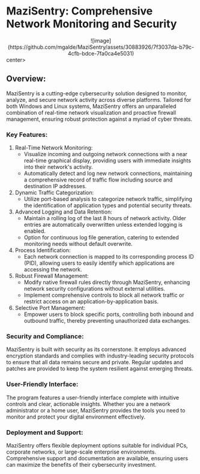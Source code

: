# MaziSentry: Comprehensive Network Monitoring and Security

<center>![image](https://github.com/mgalde/MaziSentry/assets/30883926/7f3037da-b79c-4cfb-bdce-7fa0ca4e5031)</center>center>


## Overview:
MaziSentry is a cutting-edge cybersecurity solution designed to monitor, analyze, and secure network activity across diverse platforms. Tailored for both Windows and Linux systems, MaziSentry offers an unparalleled combination of real-time network visualization and proactive firewall management, ensuring robust protection against a myriad of cyber threats.

### Key Features:
  1. Real-Time Network Monitoring:
     - Visualize incoming and outgoing network connections with a near real-time graphical display, providing users with immediate insights into their network's activity.
     - Automatically detect and log new network connections, maintaining a comprehensive record of traffic flow including source and destination IP addresses.
  2.  Dynamic Traffic Categorization:
        - Utilize port-based analysis to categorize network traffic, simplifying the identification of application types and potential security threats.
  3. Advanced Logging and Data Retention:
     - Maintain a rolling log of the last 8 hours of network activity. Older entries are automatically overwritten unless extended logging is enabled.
     - Option for continuous log file generation, catering to extended monitoring needs without default overwrite.
  4. Process Identification:
     - Each network connection is mapped to its corresponding process ID (PID), allowing users to easily identify which applications are accessing the network.
  5. Robust Firewall Management:
     - Modify native firewall rules directly through MaziSentry, enhancing network security configurations without external utilities.
     - Implement comprehensive controls to block all network traffic or restrict access on an application-by-application basis.
  6. Selective Port Management:
     - Empower users to block specific ports, controlling both inbound and outbound traffic, thereby preventing unauthorized data exchanges.

### Security and Compliance:
MaziSentry is built with security as its cornerstone. It employs advanced encryption standards and complies with industry-leading security protocols to ensure that all data remains secure and private. Regular updates and patches are provided to keep the system resilient against emerging threats.

### User-Friendly Interface:
The program features a user-friendly interface complete with intuitive controls and clear, actionable insights. Whether you are a network administrator or a home user, MaziSentry provides the tools you need to monitor and protect your digital environment effectively.

### Deployment and Support:
MaziSentry offers flexible deployment options suitable for individual PCs, corporate networks, or large-scale enterprise environments. Comprehensive support and documentation are available, ensuring users can maximize the benefits of their cybersecurity investment.
